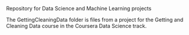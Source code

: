 Repository for Data Science and Machine Learning projects

The GettingCleaningData folder is files from a project for the Getting and Cleaning Data course in the Coursera Data Science track.